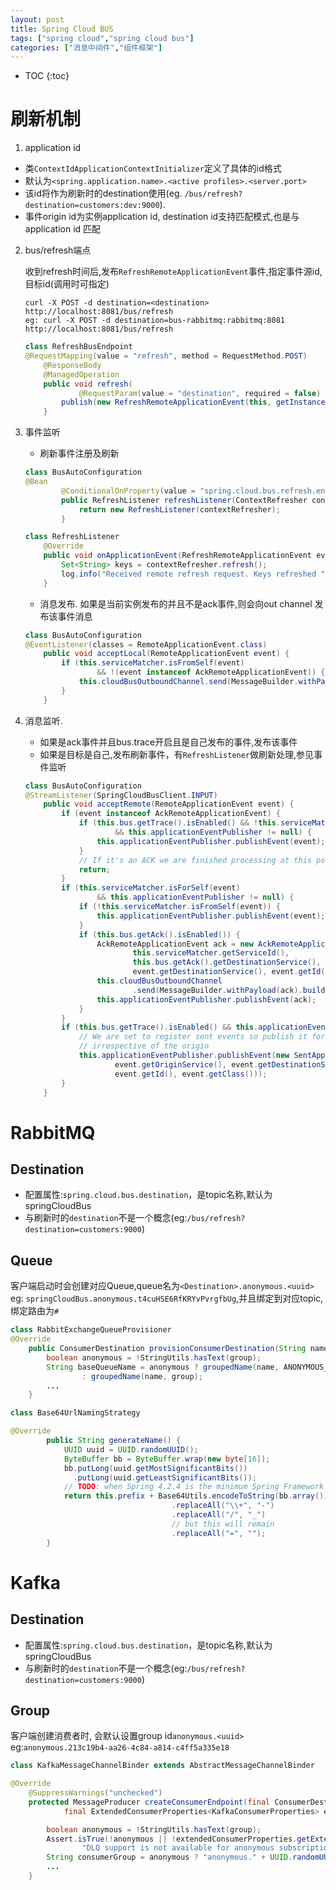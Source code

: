 ```yaml
---
layout: post
title: Spring Cloud BUS
tags: ["spring cloud","spring cloud bus"]
categories: ["消息中间件","组件框架"]
---
```

* TOC
{:toc}

# 刷新机制

1. application id
- 类`ContextIdApplicationContextInitializer`定义了具体的id格式
- 默认为`<spring.application.name>.<active profiles>.<server.port>`
- 该id将作为刷新时的destination使用(eg. `/bus/refresh?destination=customers:dev:9000`).
- 事件origin id为实例application id, destination id支持匹配模式,也是与application id 匹配

2. bus/refresh端点

    收到refresh时间后,发布`RefreshRemoteApplicationEvent`事件,指定事件源id,目标id(调用时可指定)
    ```shell
    curl -X POST -d destination=<destination> http://localhost:8081/bus/refresh
    eg: curl -X POST -d destination=bus-rabbitmq:rabbitmq:8081 http://localhost:8081/bus/refresh
    ```

    ```java
    class RefreshBusEndpoint
    @RequestMapping(value = "refresh", method = RequestMethod.POST)
        @ResponseBody
        @ManagedOperation
        public void refresh(
                @RequestParam(value = "destination", required = false) String destination) {
            publish(new RefreshRemoteApplicationEvent(this, getInstanceId(), destination));
        }
    ```

3. 事件监听

    - 刷新事件注册及刷新
    ```java
    class BusAutoConfiguration
    @Bean
            @ConditionalOnProperty(value = "spring.cloud.bus.refresh.enabled", matchIfMissing = true)
            public RefreshListener refreshListener(ContextRefresher contextRefresher) {
                return new RefreshListener(contextRefresher);
            }
    ```
    ```java
    class RefreshListener
        @Override
        public void onApplicationEvent(RefreshRemoteApplicationEvent event) {
            Set<String> keys = contextRefresher.refresh();
            log.info("Received remote refresh request. Keys refreshed " + keys);
        }
    ```
    - 消息发布. 如果是当前实例发布的并且不是ack事件,则会向out channel 发布该事件消息

    ```java
    class BusAutoConfiguration
    @EventListener(classes = RemoteApplicationEvent.class)
        public void acceptLocal(RemoteApplicationEvent event) {
            if (this.serviceMatcher.isFromSelf(event)
                    && !(event instanceof AckRemoteApplicationEvent)) {
                this.cloudBusOutboundChannel.send(MessageBuilder.withPayload(event).build());
            }
        }
    ```

4. 消息监听.
    - 如果是ack事件并且bus.trace开启且是自己发布的事件,发布该事件
    - 如果是目标是自己,发布刷新事件，有`RefreshListener`做刷新处理,参见事件监听
    ```java
    class BusAutoConfiguration
    @StreamListener(SpringCloudBusClient.INPUT)
        public void acceptRemote(RemoteApplicationEvent event) {
            if (event instanceof AckRemoteApplicationEvent) {
                if (this.bus.getTrace().isEnabled() && !this.serviceMatcher.isFromSelf(event)
                        && this.applicationEventPublisher != null) {
                    this.applicationEventPublisher.publishEvent(event);
                }
                // If it's an ACK we are finished processing at this point
                return;
            }
            if (this.serviceMatcher.isForSelf(event)
                    && this.applicationEventPublisher != null) {
                if (!this.serviceMatcher.isFromSelf(event)) {
                    this.applicationEventPublisher.publishEvent(event);
                }
                if (this.bus.getAck().isEnabled()) {
                    AckRemoteApplicationEvent ack = new AckRemoteApplicationEvent(this,
                            this.serviceMatcher.getServiceId(),
                            this.bus.getAck().getDestinationService(),
                            event.getDestinationService(), event.getId(), event.getClass());
                    this.cloudBusOutboundChannel
                            .send(MessageBuilder.withPayload(ack).build());
                    this.applicationEventPublisher.publishEvent(ack);
                }
            }
            if (this.bus.getTrace().isEnabled() && this.applicationEventPublisher != null) {
                // We are set to register sent events so publish it for local consumption,
                // irrespective of the origin
                this.applicationEventPublisher.publishEvent(new SentApplicationEvent(this,
                        event.getOriginService(), event.getDestinationService(),
                        event.getId(), event.getClass()));
            }
        }
    ```


# RabbitMQ
## Destination
- 配置属性:`spring.cloud.bus.destination`，是topic名称,默认为springCloudBus
- 与刷新时的`destination`不是一个概念(eg:`/bus/refresh?destination=customers:9000`)

## Queue
客户端启动时会创建对应Queue,queue名为`<Destination>.anonymous.<uuid>` eg: `springCloudBus.anonymous.t4cuHSE6RfKRYvPvrgfbUg`,并且绑定到对应topic,绑定路由为`#`
```java
class RabbitExchangeQueueProvisioner
@Override
	public ConsumerDestination provisionConsumerDestination(String name, String group, ExtendedConsumerProperties<RabbitConsumerProperties> properties) {
		boolean anonymous = !StringUtils.hasText(group);
		String baseQueueName = anonymous ? groupedName(name, ANONYMOUS_GROUP_NAME_GENERATOR.generateName())
				: groupedName(name, group);
		...
	}
```
```java
class Base64UrlNamingStrategy

@Override
		public String generateName() {
			UUID uuid = UUID.randomUUID();
			ByteBuffer bb = ByteBuffer.wrap(new byte[16]);
			bb.putLong(uuid.getMostSignificantBits())
			  .putLong(uuid.getLeastSignificantBits());
			// TODO: when Spring 4.2.4 is the minimum Spring Framework version, use encodeToUrlSafeString() SPR-13784.
			return this.prefix + Base64Utils.encodeToString(bb.array())
									.replaceAll("\\+", "-")
									.replaceAll("/", "_")
									// but this will remain
									.replaceAll("=", "");
		}
```

# Kafka
## Destination
- 配置属性:`spring.cloud.bus.destination`，是topic名称,默认为springCloudBus
- 与刷新时的`destination`不是一个概念(eg:`/bus/refresh?destination=customers:9000`)

## Group
客户端创建消费者时, 会默认设置group id`anonymous.<uuid>` eg:`anonymous.213c19b4-aa26-4c84-a814-c4ff5a335e18`
```java
class KafkaMessageChannelBinder extends AbstractMessageChannelBinder

@Override
	@SuppressWarnings("unchecked")
	protected MessageProducer createConsumerEndpoint(final ConsumerDestination destination, final String group,
			final ExtendedConsumerProperties<KafkaConsumerProperties> extendedConsumerProperties) {

		boolean anonymous = !StringUtils.hasText(group);
		Assert.isTrue(!anonymous || !extendedConsumerProperties.getExtension().isEnableDlq(),
				"DLQ support is not available for anonymous subscriptions");
		String consumerGroup = anonymous ? "anonymous." + UUID.randomUUID().toString() : group;
		...
	}
```

